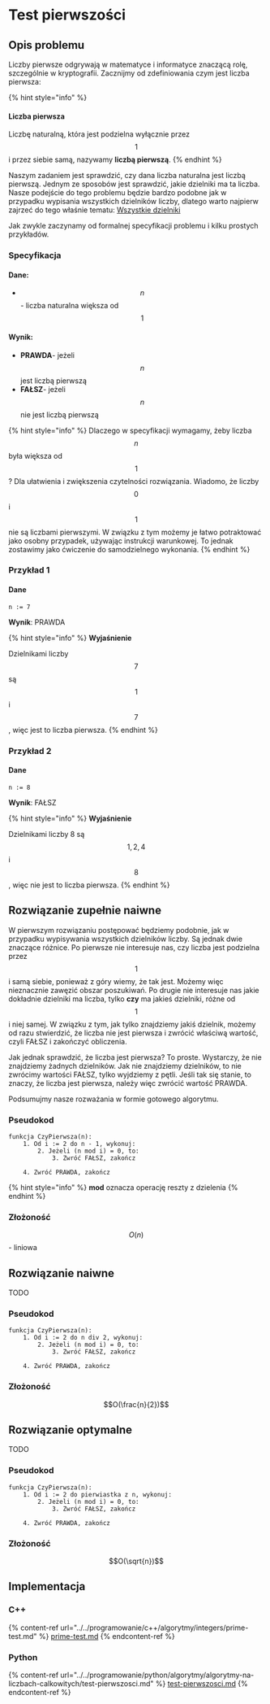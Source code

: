 # Test pierwszości

## Opis problemu

Liczby pierwsze odgrywają w matematyce i informatyce znaczącą rolę, szczególnie w kryptografii. Zacznijmy od zdefiniowania czym jest liczba pierwsza:

{% hint style="info" %}
#### Liczba pierwsza

Liczbę naturalną, która jest podzielna wyłącznie przez $$1$$ i przez siebie samą, nazywamy **liczbą pierwszą**.
{% endhint %}

Naszym zadaniem jest sprawdzić, czy dana liczba naturalna jest liczbą pierwszą. Jednym ze sposobów jest sprawdzić, jakie dzielniki ma ta liczba. Nasze podejście do tego problemu będzie bardzo podobne jak w przypadku wypisania wszystkich dzielników liczby, dlatego warto najpierw zajrzeć do tego właśnie tematu: [Wszystkie dzielniki](wszystkie-dzielniki.md)

Jak zwykle zaczynamy od formalnej specyfikacji problemu i kilku prostych przykładów.

### Specyfikacja

#### Dane:

* $$n$$ - liczba naturalna większa od $$1$$ 

#### Wynik:

* **PRAWDA**- jeżeli $$n$$ jest liczbą pierwszą
* **FAŁSZ**- jeżeli $$n$$ nie jest liczbą pierwszą

{% hint style="info" %}
Dlaczego w specyfikacji wymagamy, żeby liczba $$n$$ była większa od $$1$$? Dla ułatwienia i zwiększenia czytelności rozwiązania. Wiadomo, że liczby $$0$$ i $$1$$ nie są liczbami pierwszymi. W związku z tym możemy je łatwo potraktować jako osobny przypadek, używając instrukcji warunkowej. To jednak zostawimy jako ćwiczenie do samodzielnego wykonania.
{% endhint %}

### Przykład 1

#### Dane

```
n := 7
```

**Wynik**: PRAWDA

{% hint style="info" %}
**Wyjaśnienie**

Dzielnikami liczby $$7$$ są $$1$$ i $$7$$, więc jest to liczba pierwsza.
{% endhint %}

### Przykład 2

#### Dane

```
n := 8
```

**Wynik**: FAŁSZ

{% hint style="info" %}
**Wyjaśnienie**

Dzielnikami liczby 8 są $$1,2,4$$ i $$8$$, więc nie jest to liczba pierwsza.
{% endhint %}

## Rozwiązanie zupełnie naiwne

W pierwszym rozwiązaniu postępować będziemy podobnie, jak w przypadku wypisywania wszystkich dzielników liczby. Są jednak dwie znaczące różnice. Po pierwsze nie interesuje nas, czy liczba jest podzielna przez $$1$$ i samą siebie, ponieważ z góry wiemy, że tak jest. Możemy więc nieznacznie zawęzić obszar poszukiwań. Po drugie nie interesuje nas jakie dokładnie dzielniki ma liczba, tylko **czy** ma jakieś dzielniki, różne od $$1$$ i niej samej. W związku z tym, jak tylko znajdziemy jakiś dzielnik, możemy od razu stwierdzić, że liczba nie jest pierwsza i zwrócić właściwą wartość, czyli FAŁSZ i zakończyć obliczenia.

Jak jednak sprawdzić, że liczba jest pierwsza? To proste. Wystarczy, że nie znajdziemy żadnych dzielników. Jak nie znajdziemy dzielników, to nie zwrócimy wartości FAŁSZ, tylko wyjdziemy z pętli. Jeśli tak się stanie, to znaczy, że liczba jest pierwsza, należy więc zwrócić wartość PRAWDA.

Podsumujmy nasze rozważania w formie gotowego algorytmu.

### Pseudokod

```
funkcja CzyPierwsza(n):
    1. Od i := 2 do n - 1, wykonuj:
        2. Jeżeli (n mod i) = 0, to:
            3. Zwróć FAŁSZ, zakończ
        
    4. Zwróć PRAWDA, zakończ
```

{% hint style="info" %}
**mod** oznacza operację reszty z dzielenia
{% endhint %}

### Złożoność

$$O(n)$$ - liniowa

## Rozwiązanie  naiwne

TODO

### Pseudokod

```
funkcja CzyPierwsza(n):
    1. Od i := 2 do n div 2, wykonuj:
        2. Jeżeli (n mod i) = 0, to:
            3. Zwróć FAŁSZ, zakończ
        
    4. Zwróć PRAWDA, zakończ
```

### Złożoność

$$O(\frac{n}{2})$$ 

## Rozwiązanie optymalne

TODO

### Pseudokod

```
funkcja CzyPierwsza(n):
    1. Od i := 2 do pierwiastka z n, wykonuj:
        2. Jeżeli (n mod i) = 0, to:
            3. Zwróć FAŁSZ, zakończ
        
    4. Zwróć PRAWDA, zakończ
```

### Złożoność

$$O(\sqrt{n})$$ 

## Implementacja

### C++

{% content-ref url="../../programowanie/c++/algorytmy/integers/prime-test.md" %}
[prime-test.md](../../programowanie/c++/algorytmy/integers/prime-test.md)
{% endcontent-ref %}

### Python

{% content-ref url="../../programowanie/python/algorytmy/algorytmy-na-liczbach-calkowitych/test-pierwszosci.md" %}
[test-pierwszosci.md](../../programowanie/python/algorytmy/algorytmy-na-liczbach-calkowitych/test-pierwszosci.md)
{% endcontent-ref %}
